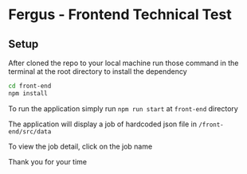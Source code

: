 # Fergus - Frontend Technical Test

## Setup

After cloned the repo to your local machine run those command in the terminal at the root directory to install the dependency

```bash
cd front-end
npm install
```

To run the application simply run `npm run start` at `front-end` directory

The application will display a job of hardcoded json file in `/front-end/src/data`

To view the job detail, click on the job name

Thank you for your time 
